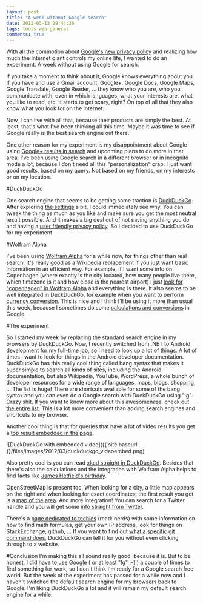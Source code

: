 ```yaml
---
layout: post
title: "A week without Google search"
date: 2012-03-13 09:44:26
tags: tools web general
comments: true
---
```

With all the commotion about [Google's new privacy policy](http://www.zdnet.com/blog/btl/googles-new-privacy-policy-the-good-bad-scary/67893) and realizing how much the Internet giant controls my online life, I wanted to do an experiment. A week without using Google for search.

If you take a moment to think about it, Google knows everything about you. If you have and use a Gmail account, Google+, Google Docs, Google Maps, Google Translate, Google Reader, ... they know who you are, who you communicate with, even in which languages, what your interests are, what you like to read, etc. It starts to get scary, right? On top of all that they also know what you look for on the internet.

Now, I can live with all that, because their products are simply the best. At least, that's what I've been thinking all this time. Maybe it was time to see if Google really is the best search engine out there.

One other reason for my experiment is my disappointment about Google using [Google+ results in search](http://www.amritray.com/2012/01/google-integrates-google-plus-into-google-search-results/) and upcoming plans to do more in that area. I've been using Google search in a different browser or in incognito mode a lot, because I don't need all this "personalization" crap. I just want good results, based on my query. Not based on my friends, on my interests or on my location.

#DuckDuckGo

One search engine that seems to be getting some traction is [DuckDuckGo](http://duckduckgo.com/). After exploring [the settings](http://duckduckgo.com/settings.html) a bit, I could immediately see why. You can tweak the thing as much as you like and make sure you get the most neutral result possible. And it makes a big deal out of not saving anything you do and having a [user friendly privacy policy](http://duckduckgo.com/privacy.html). So I decided to use DuckDuckGo for my experiment.

#Wolfram Alpha

I've been using [Wolfram Alpha](http://www.wolframalpha.com/) for a while now, for  things other than real search. It's really good as a Wikipedia replacement if you just want basic information in an efficient way. For example, if I want some info on Copenhagen (where exactly is the city located, how many people live there, which timezone is it and how close is the nearest airport) I just [look for "copenhagen" in Wolfram Alpha](http://www.wolframalpha.com/input/?i=copenhagen) and everything is there. It also seems to be well integrated in DuckDuckGo, for example when you want to perform [currency conversion](http://www.wolframalpha.com/input/?i=50+dkk+in+eur). This is nice and I think I'll be using it more than usual this week, because I sometimes do some [calculations and conversions](http://www.google.com/insidesearch/features.html#unit) in Google.

#The experiment

So I started my week by replacing the standard search engine in my browsers by DuckDuckGo. Now, I recently switched from .NET to Android development for my full-time job, so I need to look up a lot of things. A lot of times I want to look for things in the Android developer documentation. DuckDuckGo has this really cool thing called bang syntax that makes it super simple to search all kinds of sites, including the Android documentation, but also Wikipedia, YouTube, WordPress, a whole bunch of developer resources for a wide range of languages, maps, blogs, shopping, ... The list is huge! There are shortcuts available for some of the bang syntax and you can even do a Google search with DuckDuckGo using "!g". Crazy shit. If you want to know more about this awesomeness, check out [the entire list](https://duckduckgo.com/bang.html). This is a lot more convenient than adding search engines and shortcuts to my browser.

Another cool thing is that for queries that have a lot of video results you get a [top result embedded in the page](https://duckduckgo.com/?q=how+to+open+coconut).

![DuckDuckGo with embedded video]({{ site.baseurl }}/files/images/2012/03/duckduckgo_videoembed.png)

Also pretty cool is you can read [xkcd straight in DuckDuckGo](https://duckduckgo.com/?q=xkcd). Besides that there's also the calculations and the integration with Wolfram Alpha helps to find facts like [James Hetfield's birthday](https://duckduckgo.com/?q=birth+date+of+james+hetfield).

OpenStreetMap is present too. When looking for a city, a little map appears on the right and when looking for exact coordinates, the first result you get is a [map of the area](https://duckduckgo.com/?q=55.68%2C+12.57). And more integration! You can search for a Twitter handle and you will get some [info straight from Twitter](https://duckduckgo.com/?q=%40kevinpelgrims).

There's a [page dedicated to techies](https://duckduckgo.com/tech.html) (read: nerds) with some information on how to find math formulas, get your own IP address, look for things on StackExchange, github, ... If you want to find out [what a specific git command does](https://duckduckgo.com/?q=git+push), DuckDuckGo can tell it for you without even clicking through to a website.

#Conclusion
I'm making this all sound really good, because it is. But to be honest, I did have to use Google ( or at least "!g" ;-) ) a couple of times to find something for work, so I don't think I'm ready for a Google search free world. But the week of the experiment has passed for a while now and I haven't switched the default search engine for my browsers back to Google. I'm liking DuckDuckGo a lot and it will remain my default search engine for a while.
